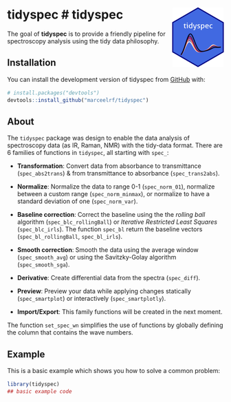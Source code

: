 
<!-- README.md is generated from README.Rmd. Please edit that file -->

# tidyspec \# tidyspec <img src="man/figures/logo.png" align="right" height="139" alt="" />

<!-- badges: start -->
<!-- badges: end -->

The goal of **tidyspec** is to provide a friendly pipeline for
spectroscopy analysis using the tidy data philosophy.

## Installation

You can install the development version of tidyspec from
[GitHub](https://github.com/) with:

``` r
# install.packages("devtools")
devtools::install_github("marceelrf/tidyspec")
```

## About

The `tidyspec` package was design to enable the data analysis of
spectroscopy data (as IR, Raman, NMR) with the tidy-data format. There
are 6 families of functions in `tidyspec`, all starting with `spec_`:

- **Transformation**: Convert data from absorbance to transmittance
  (`spec_abs2trans`) & from transmittance to absorbance
  (`spec_trans2abs`).  

- **Normalize**: Normalize the data to range 0-1 (`spec_norm_01`),
  normalize between a custom range (`spec_norm_minmax`), or normalize to
  have a standard deviation of one (`spec_norm_var`).  

- **Baseline correction**: Correct the baseline using the the *rolling
  ball* algorithm (`spec_blc_rollingBall`) or *Iterative Restricted
  Least Squares* (`spec_blc_irls`). The function `spec_bl` return the
  baseline vectors (`spec_bl_rollingBall`, `spec_bl_irls`).

- **Smooth correction**: Smooth the data using the average window
  (`spec_smooth_avg`) or using the Savitzky-Golay algorithm
  (`spec_smooth_sga`).  

- **Derivative**: Create differential data from the spectra
  (`spec_diff`).  

- **Preview**: Preview your data while applying changes statically
  (`spec_smartplot`) or interactively (`spec_smartplotly`).

- **Import/Export**: This family functions will be created in the next
  moment.

The function `set_spec_wn` simplifies the use of functions by globally
defining the column that contains the wave numbers.

## Example

This is a basic example which shows you how to solve a common problem:

``` r
library(tidyspec)
## basic example code
```
